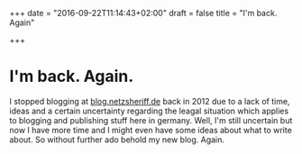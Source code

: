 +++
date = "2016-09-22T11:14:43+02:00"
draft = false
title = "I'm back. Again"

+++

# I'm back. Again.

I stopped blogging at [blog.netzsheriff.de](http://blog.netzsheriff.de) back in 2012 due to a lack of time, ideas and a certain uncertainty regarding the leagal situation which applies to blogging and publishing stuff here in germany. Well, I'm still uncertain but now I have more time and I might even have some ideas about what to write about. So without further ado behold my new blog. Again.
